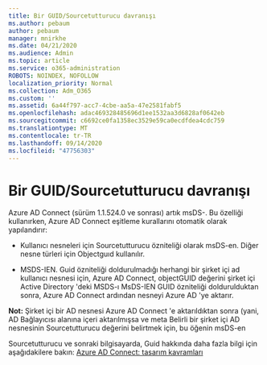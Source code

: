 ```yaml
---
title: Bir GUID/Sourcetutturucu davranışı
ms.author: pebaum
author: pebaum
manager: mnirkhe
ms.date: 04/21/2020
ms.audience: Admin
ms.topic: article
ms.service: o365-administration
ROBOTS: NOINDEX, NOFOLLOW
localization_priority: Normal
ms.collection: Adm_O365
ms.custom: ''
ms.assetid: 6a44f797-acc7-4cbe-aa5a-47e2581fabf5
ms.openlocfilehash: adac469328485696d1ee1532aa3d6828af0642eb
ms.sourcegitcommit: c6692ce0fa1358ec3529e59ca0ecdfdea4cdc759
ms.translationtype: MT
ms.contentlocale: tr-TR
ms.lasthandoff: 09/14/2020
ms.locfileid: "47756303"
---
```

# <a name="consistencyguid--sourceanchor-behavior"></a>Bir GUID/Sourcetutturucu davranışı

Azure AD Connect (sürüm 1.1.524.0 ve sonrası) artık msDS-. Bu özelliği kullanırken, Azure AD Connect eşitleme kurallarını otomatik olarak yapılandırır:
  
- Kullanıcı nesneleri için Sourcetutturucu özniteliği olarak msDS-en. Diğer nesne türleri için Objectguıd kullanılır.
    
- MSDS-IEN. Guid özniteliği doldurulmadığı herhangi bir şirket içi ad kullanıcı nesnesi için, Azure AD Connect, objectGUID değerini şirket içi Active Directory 'deki MSDS-ı MsDS-IEN GUID özniteliği doldurulduktan sonra, Azure AD Connect ardından nesneyi Azure AD 'ye aktarır.
    
 **Not:** Şirket içi bir AD nesnesi Azure AD Connect 'e aktarıldıktan sonra (yani, AD Bağlayıcısı alanına içeri aktarılmışsa ve meta Belirli bir şirket içi AD nesnesinin Sourcetutturucu değerini belirtmek için, bu öğenin msDS-en 
  
Sourcetutturucu ve sonraki bilgisayarda, Guid hakkında daha fazla bilgi için aşağıdakilere bakın: [Azure AD Connect: tasarım kavramları](https://docs.microsoft.com/azure/active-directory/connect/active-directory-aadconnect-design-concepts)
  

